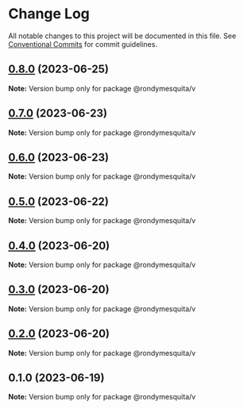 # Change Log

All notable changes to this project will be documented in this file.
See [Conventional Commits](https://conventionalcommits.org) for commit guidelines.

## [0.8.0](https://github.com/rondymesquita/shell/compare/@rondymesquita/v@0.7.0...@rondymesquita/v@0.8.0) (2023-06-25)

**Note:** Version bump only for package @rondymesquita/v

## [0.7.0](https://github.com/rondymesquita/shell/compare/@rondymesquita/v@0.6.0...@rondymesquita/v@0.7.0) (2023-06-23)

**Note:** Version bump only for package @rondymesquita/v

## [0.6.0](https://github.com/rondymesquita/shell/compare/@rondymesquita/v@0.5.0...@rondymesquita/v@0.6.0) (2023-06-23)

**Note:** Version bump only for package @rondymesquita/v

## [0.5.0](https://github.com/rondymesquita/shell/compare/@rondymesquita/v@0.4.0...@rondymesquita/v@0.5.0) (2023-06-22)

**Note:** Version bump only for package @rondymesquita/v

## [0.4.0](https://github.com/rondymesquita/shell/compare/@rondymesquita/v@0.3.0...@rondymesquita/v@0.4.0) (2023-06-20)

**Note:** Version bump only for package @rondymesquita/v

## [0.3.0](https://github.com/rondymesquita/shell/compare/@rondymesquita/v@0.2.0...@rondymesquita/v@0.3.0) (2023-06-20)

**Note:** Version bump only for package @rondymesquita/v

## [0.2.0](https://github.com/rondymesquita/shell/compare/@rondymesquita/v@0.1.0...@rondymesquita/v@0.2.0) (2023-06-20)

**Note:** Version bump only for package @rondymesquita/v

## 0.1.0 (2023-06-19)

**Note:** Version bump only for package @rondymesquita/v
